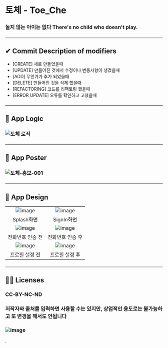 # 토체 - Toe_Che
### 놀지 않는 아이는 없다 There's no child who doesn't play.
### <hr>
## ✔ Commit Description of modifiers
- [CREATE] 새로 만들었을때
- [UPDATE] 만들어진 것에서 수정이나 변동사항이 생겼을때
- [ADD] 무언가가 추가 되었을때
- [DELETE] 만들어진 것을 삭제 했을때
- [REFACTORING] 코드를 리팩토링 했을때
- [ERROR UPDATE] 오류를 확인하고 고쳤을때
### <hr>
## 🧭 App Logic
### ![토체 로직](https://user-images.githubusercontent.com/67040465/124051750-0f15db80-da58-11eb-98c1-d5cc4ee82925.png)
### <hr>
## 🧭 App Poster
### ![토체-홍보-001](https://user-images.githubusercontent.com/67040465/124692672-f0608a80-df18-11eb-84dd-530ef44f7b07.png)
### <hr>
## 📱 App Design
|||
|:--:|:--:|
|![image](https://user-images.githubusercontent.com/67040465/124052258-0d004c80-da59-11eb-9433-05c495cdfe9e.png)|![image](https://user-images.githubusercontent.com/67040465/124052374-3faa4500-da59-11eb-8d30-9fc4fd035aa3.png)|
|Splash화면|SignIn화면|
|![image](https://user-images.githubusercontent.com/67040465/124053073-864c6f00-da5a-11eb-9d9c-640a46581163.png)|![image](https://user-images.githubusercontent.com/67040465/124053258-df1c0780-da5a-11eb-96bc-9743965a5fe9.png)|
|전화번호 인증 전|전화번호 인증 후|
|![image](https://user-images.githubusercontent.com/67040465/124053285-ecd18d00-da5a-11eb-979b-10091a98e391.png)|![image](https://user-images.githubusercontent.com/67040465/124053412-24d8d000-da5b-11eb-9502-846b10c5f565.png)|
|프로필 설정 전|프로필 설정 후|
### <hr>
## 👨‍✈️ Licenses
### CC-BY-NC-ND
### 저작자와 출처를 입력하면 사용할 수는 있지만, 상업적인 용도로는 불가능하고 또 변경을 해서도 안됩니다
### ![image](https://user-images.githubusercontent.com/67040465/124205946-4a2e1280-db1d-11eb-9200-eb6f6306531b.png)
.
